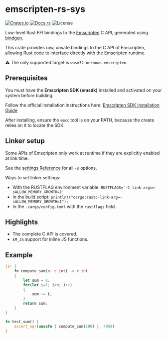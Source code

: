 # emscripten-rs-sys

[![Crates.io](https://img.shields.io/crates/v/emscripten-rs-sys.svg)](https://crates.io/crates/emscripten-rs-sys)
[![Docs.rs](https://img.shields.io/docsrs/emscripten_rs_sys)](https://img.shields.io/docsrs/emscripten_rs_sys)
![License](https://img.shields.io/crates/l/emscripten-rs-sys.svg)

Low-level Rust FFI bindings to the [Emscripten](https://emscripten.org/) C API, generated using [bindgen](https://github.com/rust-lang/rust-bindgen).

This crate provides raw, unsafe bindings to the C API of Emscripten, allowing Rust code to interface directly with the Emscripten runtime.

⚠️ The only supported target is `wasm32-unknown-emscripten`.

## Prerequisites

You must have the **Emscripten SDK (emsdk)** installed and activated on your system before building.

Follow the official installation instructions here: [Emscripten SDK Installation Guide](https://emscripten.org/docs/getting_started/downloads.html)

After installing, ensure the `emcc` tool is on your PATH, because the create relies on it to locate the SDK.

## Linker setup

Some APIs of Emscripten only work at runtime if they are explicitly enabled at link time.

See the [settings Reference](https://emscripten.org/docs/tools_reference/settings_reference.html) for all `-s` options.

Ways to set linker settings:
- With the RUSTFLAG environment variable: `RUSTFLAGS='-C link-args=-sALLOW_MEMORY_GROWTH=1'`
- In the build script: `println!("cargo:rustc-link-arg=-sALLOW_MEMORY_GROWTH=1");`
- In the `.cargo/config.toml` with the `rustflags` field.

## Highlights

- The complete C API is covered.
- `EM_JS` support for inline JS functions.

## Example

```rust
js! {
    fn compute_sum(n: c_int) -> c_int
    {
        let sum = 0;
        for(let i=1; i<n; i++)
        {
            sum += i;
        }
        return sum;
    }
}

fn test_sum() {
    assert_eq!(unsafe { compute_sum(100) }, 4950)
}
```
